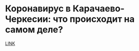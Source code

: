 # Коронавирус в Карачаево-Черкесии: что происходит на самом деле?



[LINK](https://varlamov.ru/3928272.html)